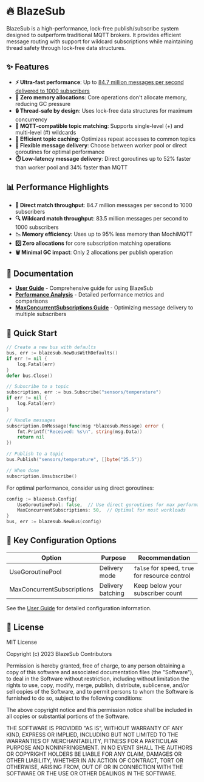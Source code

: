 # 🔥 BlazeSub

BlazeSub is a high-performance, lock-free publish/subscribe system designed to outperform traditional MQTT brokers. It provides efficient message routing with support for wildcard subscriptions while maintaining thread safety through lock-free data structures.

## ✨ Features

- **⚡ Ultra-fast performance**: Up to [84.7 million messages per second delivered to 1000 subscribers](PERFORMANCE.md)
- **🧠 Zero memory allocations**: Core operations don't allocate memory, reducing GC pressure
- **🔒 Thread-safe by design**: Uses lock-free data structures for maximum concurrency
- **🌳 MQTT-compatible topic matching**: Supports single-level (+) and multi-level (#) wildcards
- **🚀 Efficient topic caching**: Optimizes repeat accesses to common topics
- **🔄 Flexible message delivery**: Choose between worker pool or direct goroutines for optimal performance
- **⏱️ Low-latency message delivery**: Direct goroutines up to 52% faster than worker pool and 34% faster than MQTT

## 📊 Performance Highlights

- **💯 Direct match throughput**: 84.7 million messages per second to 1000 subscribers
- **🔍 Wildcard match throughput**: 83.5 million messages per second to 1000 subscribers
- **📉 Memory efficiency**: Uses up to 95% less memory than MochiMQTT
- **0️⃣ Zero allocations** for core subscription matching operations
- **🗑️ Minimal GC impact**: Only 2 allocations per publish operation

## 📘 Documentation

- [**User Guide**](USER_GUIDE.md) - Comprehensive guide for using BlazeSub
- [**Performance Analysis**](PERFORMANCE.md) - Detailed performance metrics and comparisons
- [**MaxConcurrentSubscriptions Guide**](max_concurrent_subscriptions.md) - Optimizing message delivery to multiple subscribers

## 📝 Quick Start

```go
// Create a new bus with defaults
bus, err := blazesub.NewBusWithDefaults()
if err != nil {
    log.Fatal(err)
}
defer bus.Close()

// Subscribe to a topic
subscription, err := bus.Subscribe("sensors/temperature")
if err != nil {
    log.Fatal(err)
}

// Handle messages
subscription.OnMessage(func(msg *blazesub.Message) error {
    fmt.Printf("Received: %s\n", string(msg.Data))
    return nil
})

// Publish to a topic
bus.Publish("sensors/temperature", []byte("25.5"))

// When done
subscription.Unsubscribe()
```

For optimal performance, consider using direct goroutines:

```go
config := blazesub.Config{
    UseGoroutinePool: false,  // Use direct goroutines for max performance
    MaxConcurrentSubscriptions: 50,  // Optimal for most workloads
}
bus, err := blazesub.NewBus(config)
```

## 🔧 Key Configuration Options

| Option                     | Purpose           | Recommendation                                 |
| -------------------------- | ----------------- | ---------------------------------------------- |
| UseGoroutinePool           | Delivery mode     | `false` for speed, `true` for resource control |
| MaxConcurrentSubscriptions | Delivery batching | Keep below your subscriber count               |

See the [User Guide](USER_GUIDE.md) for detailed configuration information.

## 📄 License

MIT License

Copyright (c) 2023 BlazeSub Contributors

Permission is hereby granted, free of charge, to any person obtaining a copy
of this software and associated documentation files (the "Software"), to deal
in the Software without restriction, including without limitation the rights
to use, copy, modify, merge, publish, distribute, sublicense, and/or sell
copies of the Software, and to permit persons to whom the Software is
furnished to do so, subject to the following conditions:

The above copyright notice and this permission notice shall be included in all
copies or substantial portions of the Software.

THE SOFTWARE IS PROVIDED "AS IS", WITHOUT WARRANTY OF ANY KIND, EXPRESS OR
IMPLIED, INCLUDING BUT NOT LIMITED TO THE WARRANTIES OF MERCHANTABILITY,
FITNESS FOR A PARTICULAR PURPOSE AND NONINFRINGEMENT. IN NO EVENT SHALL THE
AUTHORS OR COPYRIGHT HOLDERS BE LIABLE FOR ANY CLAIM, DAMAGES OR OTHER
LIABILITY, WHETHER IN AN ACTION OF CONTRACT, TORT OR OTHERWISE, ARISING FROM,
OUT OF OR IN CONNECTION WITH THE SOFTWARE OR THE USE OR OTHER DEALINGS IN THE
SOFTWARE.
